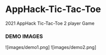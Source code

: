 # AppHack-Tic-Tac-Toe
2021 AppHack Tic-Tac-Toe 2 player Game 
### DEMO IMAGES
![images/demo1.png]
![images/demo2.png]